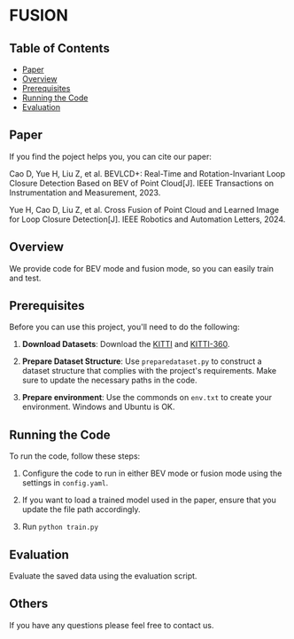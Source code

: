 # FUSION

## Table of Contents
- [Paper](#paper)
- [Overview](#overview)
- [Prerequisites](#prerequisites)
- [Running the Code](#running-the-code)
- [Evaluation](#evaluation)
## Paper
If you find the poject helps you, you can cite our paper:

Cao D, Yue H, Liu Z, et al. BEVLCD+: Real-Time and Rotation-Invariant Loop Closure Detection Based on BEV of Point Cloud[J]. IEEE Transactions on Instrumentation and Measurement, 2023.

Yue H, Cao D, Liu Z, et al. Cross Fusion of Point Cloud and Learned Image for Loop Closure Detection[J]. IEEE Robotics and Automation Letters, 2024.

## Overview
We provide code for BEV mode and fusion mode, so you can easily train and test.

## Prerequisites
Before you can use this project, you'll need to do the following:

1. **Download Datasets**: Download the [KITTI](https://www.cvlibs.net/datasets/kitti/eval_odometry.php) and [KITTI-360](https://www.cvlibs.net/datasets/kitti-360/download.php).

2. **Prepare Dataset Structure**: Use `preparedataset.py` to construct a dataset structure that complies with the project's requirements. Make sure to update the necessary paths in the code.

3. **Prepare environment**: Use the commonds on `env.txt` to create your environment. Windows and Ubuntu is OK.
 
## Running the Code
To run the code, follow these steps:

1. Configure the code to run in either BEV mode or fusion mode using the settings in `config.yaml`.

2. If you want to load a trained model used in the paper, ensure that you update the file path accordingly.

3. Run `python train.py`


## Evaluation
Evaluate the saved data using the evaluation script.

## Others
If you have any questions please feel free to contact us.
